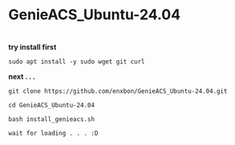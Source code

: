 # GenieACS_Ubuntu-24.04
#
**try install first**
```
sudo apt install -y sudo wget git curl
```
**next . . .**
```
git clone https://github.com/enxbon/GenieACS_Ubuntu-24.04.git
```
```
cd GenieACS_Ubuntu-24.04
```
```
bash install_genieacs.sh
```
`wait for loading . . . :D`
